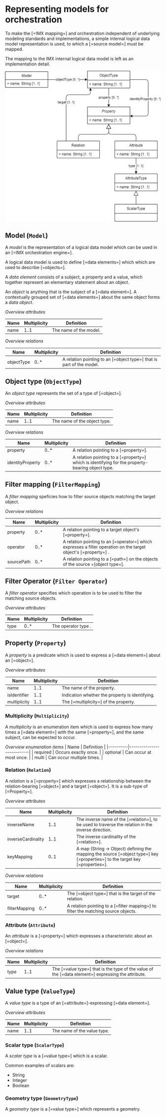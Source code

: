 # Representing models for orchestration

To make the [=IMX mapping=] and orchestration independent of underlying modeling standards and implementations, a simple internal logical data model representation is used, to which a [=source model=] must be mapped.

<aside class="note">
The mapping to the IMX internal logical data model is left as an implementation detail.
</aside>

![Model representation for orchestration](media/model.drawio.png "Model representation for orchestration")

## Model (`Model`)

A <dfn>model</dfn> is the representation of a logical data model which can be used in an [=IMX orchestration engine=].

A logical data model is used to define [=data elements=] which which are used to describe [=objects=].

A <dfn>data element</dfn> consists of a subject, a property and a value, which together represent an elementary statement about an object.

An <dfn>object</dfn> is anything that is the subject of a [=data element=]. A contextually grouped set of [=data elements=] about the same object forms a <dfn>data object</dfn>.

_Overview attributes_

| Name | Multiplicity | Definition             |
|------|--------------|------------------------|
| name | 1..1         | The name of the model. |

_Overview relations_

| Name              | Multiplicity | Definition                                                           |
|-------------------|--------------|----------------------------------------------------------------------|
| objectType        | 0..*         | A relation pointing to an [=object type=] that is part of the model. |

## Object type (`ObjectType`)

An <dfn>object type</dfn> represents the set of a type of [=object=].

_Overview attributes_

| Name | Multiplicity | Definition                   |
|------|--------------|------------------------------|
| name | 1..1         | The name of the object type. |

_Overview relations_

| Name              | Multiplicity | Definition                                                                                       |
|-------------------|--------------|--------------------------------------------------------------------------------------------------|
| property          | 0..*         | A relation pointing to a [=property=].                                                           |
| identityProperty  | 0..*         | A relation pointing to a [=property=] which is identifying for the property-bearing object type. |

## Filter mapping (`FilterMapping`)

A <dfn>filter mapping</dfn> speficies how to filter source objects matching the target object. 

_Overview relations_

| Name       | Multiplicity | Definition                                                                                                      |
|------------|--------------|-----------------------------------------------------------------------------------------------------------------|
| property   | 0..*         | A relation pointing to a target object's [=property=].                                                          |
| operator   | 0..*         | A relation pointing to an [=operator=] which expresses a filter operation on the target object's [=property=] . |
| sourcePath | 0..*         | A relation pointing to a [=path=] on the objects of the source =[object type=].                                 |


## Filter Operator (`Filter Operator`)

A <dfn data-lt="operator">filter operator</dfn> specifies which operation is to be used to filter the matching source objects.

_Overview attributes_

| Name | Multiplicity | Definition          |
|------|--------------|---------------------|
| type | 0..*         | The operator type . |

## Property (`Property`)

A <dfn>property</dfn> is a predicate which is used to express a [=data element=] about an [=object=].

_Overview attributes_

| Name          | Multiplicity | Definition                                      |
|---------------|--------------|-------------------------------------------------|
| name          | 1..1         | The name of the property.                       |
| isIdentifier  | 1..1         | Indication whether the property is identifying. |
| multiplicity  | 1..1         | The [=multiplicity=] of the property.            |

### Multiplicity (`Multiplicity`)

A <dfn>multiplicity</dfn> is an enumeration item which is used to express how many times a [=data element=] with the same [=property=], and the same subject, can be expected to occur.

_Overview enumeration items_
| Name     | Definition                |
|----------|---------------------------|
| required | Occurs exactly once.      |
| optional | Can occur at most once.   |
| multi    | Can occur multiple times. |

### Relation (`Relation`)

A <dfn>relation</dfn> is a [=property=] which expresses a relationship between the relation-bearing [=object=] and a target [=object=]. It is a sub-type of [=Property=].

_Overview attributes_

| Name               | Multiplicity | Definition                                                                                                                    |
|--------------------|--------------|-------------------------------------------------------------------------------------------------------------------------------|
| inverseName        | 1..1         | The inverse name of the [=relation=], to be used to traverse the relation in the inverse direction.                           |
| inverseCardinality | 1..1         | The inverse cardinality of the [=relation=].                                                                                  |
| keyMapping         | 0..1         | A map (String -> Object) defining the mapping the source [=object type=] key [=properties=] to the target key [=properties=]. |

_Overview relations_

| Name          | Multiplicity | Definition                                                                         |
|---------------|--------------|------------------------------------------------------------------------------------|
| target        | 0..*         | The [=object type=] that is the target of the relation.                            |
| filterMapping | 0..*         | A relation pointing to a [=filter mapping=] to filter the matching source objects. |

### Attribute (`Attribute`)

An <dfn>attribute</dfn> is a [=property=] which expresses a characteristic about an [=object=].

_Overview relations_

| Name              | Multiplicity | Definition                                                                                          |
|-------------------|--------------|-----------------------------------------------------------------------------------------------------|
| type              | 1..1          | The [=value type=] that is the type of the value of the [=data element=] expressing the attribute. |

## Value type (`ValueType`)

A <dfn>value type</dfn> is a type of an [=attribute=]-expressing [=data element=].

_Overview attributes_

| Name | Multiplicity | Definition                  |
|------|--------------|-----------------------------|
| name | 1..1         | The name of the value type. |

### Scalar type (`ScalarType`)

A <dfn>scalar type</dfn> is a [=value type=] which is a scalar.

Common examples of scalars are:
* String
* Integer
* Boolean

### Geometry type (`GeometryType`)

A <dfn>geometry type</dfn> is a [=value type=] which represents a geometry.
